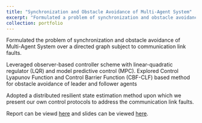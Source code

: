 ```yaml
---
title: "Synchronization and Obstacle Avoidance of Multi-Agent System"
excerpt: "Formulated a problem of synchronization and obstacle avoidance of Multi-Agent System with directed graph. Controllers based on LQR-CBF-CLF and MPC-CBF-CLF was developed."
collection: portfolio
---
```

Formulated the problem of synchronization and obstacle avoidance of Multi-Agent System over a directed graph subject to communication link faults.

Leveraged observer-based controller scheme with linear-quadratic regulator (LQR) and model predictive control (MPC). Explored Control Lyapunov Function and Control Barrier Function (CBF-CLF) based method for obstacle avoidance of leader and follower agents

Adopted a distributed resilient state estimation method upon which we present our own control protocols to address the communication link faults.

Report can be viewd [here](https://www.overleaf.com/read/gpdqjsqvggrh) and slides can be viewed [here](https://docs.google.com/presentation/d/1s6Ba3y0D9pZgH-MT7rRAsKmhZH_HD6-R2XlpOyxg2rk/edit?usp=sharing).
